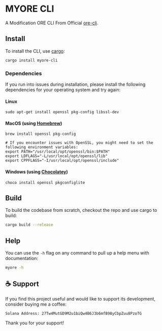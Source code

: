 # MYORE CLI

A Modification ORE CLI From Official [ore-cli](https://github.com/regolith-labs/ore-cli).

## Install

To install the CLI, use [cargo](https://doc.rust-lang.org/cargo/getting-started/installation.html):

```sh
cargo install myore-cli
```

### Dependencies
If you run into issues during installation, please install the following dependencies for your operating system and try again:

#### Linux
```
sudo apt-get install openssl pkg-config libssl-dev
```

#### MacOS (using [Homebrew](https://brew.sh/))
```
brew install openssl pkg-config

# If you encounter issues with OpenSSL, you might need to set the following environment variables:
export PATH="/usr/local/opt/openssl/bin:$PATH"
export LDFLAGS="-L/usr/local/opt/openssl/lib"
export CPPFLAGS="-I/usr/local/opt/openssl/include"
```

#### Windows (using [Chocolatey](https://chocolatey.org/))
```
choco install openssl pkgconfiglite
```

## Build

To build the codebase from scratch, checkout the repo and use cargo to build:

```sh
cargo build --release
```

## Help

You can use the `-h` flag on any command to pull up a help menu with documentation:

```sh
myore -h
```

## ☕ Support

If you find this project useful and would like to support its development, consider buying me a coffee:

```
Solana Address: 27Tw4MutGD9M2u1biQw4B6J3b6mfB98yCbpZuu8PzoTG
```

Thank you for your support!